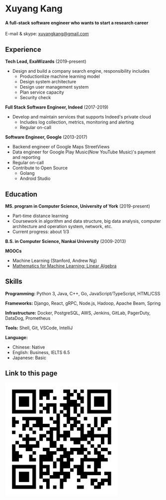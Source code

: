Xuyang Kang
======

#### A full-stack software engineer who wants to start a research career
E-mail & skype: [xuyangkang@gmail.com](mailto:xuyangkang@gmail.com)

Experience
---------
**Tech Lead, ExaWizards** (2019-present)

- Design and build a company search engine, responsibility includes
  - Productionlize machine learning model
  - Design system architecture
  - Design user management system 
  - Plan service capacity
  - Security check

**Full Stack Software Engineer, Indeed** (2017-2019)

- Develop and maintain services that supports Indeed's private cloud
  - Includes log collection, metrics, monitoring and alerting
  - Regular on-call

**Software Engineer, Google** (2013-2017)

- Backend engineer of Google Maps StreetViews
- Data engineer for Google Play Music(Now YouTube Music)'s payment and reporting
- Regular on-call
- Contribute to Open Source
  - Golang
  - Android Studio


Education
---------
**MS. program in Computer Science, University of York** (2019-present)

- Part-time distance learning
- Coursework in algorithm and data structure, big data analysis, computer architecture and operation system, network, etc.
- Current progress: about 1/3

**B.S. in Computer Science, Nankai University** (2009-2013)

**MOOCs**

- Machine Learning (Stanford, Andrew Ng)
- [Mathematics for Machine Learning: Linear Algebra](https://coursera.org/share/f7b2a5490da199784863314e386667aa)


Skills
------
**Programming:** Python 3, Java, C++, Go, JavaScript/TypeScript, HTML/CSS

**Frameworks:** Django, React, gRPC, Node.js, Hadoop, Apache Beam, Spring

**Infrastructure:** Docker, PostgreSQL, AWS, Jenkins, GitLab, PagerDuty, DataDog, Prometheus

**Tools:** Shell, Git, VSCode, IntelliJ

**Language:**

- Chinese: Native
- English: Business, IELTS 6.5
- Japanese: Basic

Link to this page
------
![](qr-code-resume.png)

